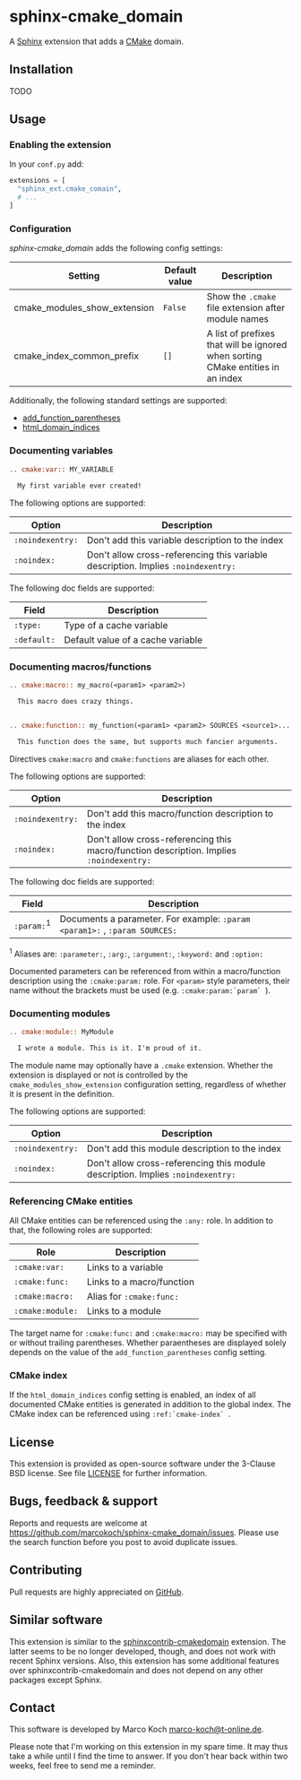 # sphinx-cmake_domain

A [Sphinx](https://www.sphinx-doc.org) extension that adds a [CMake](https://cmake.org) domain.


## Installation

TODO


## Usage

### Enabling the extension

In your `conf.py` add:

```python
extensions = [
  "sphinx_ext.cmake_comain",
  # ...
]
```


### Configuration

*sphinx-cmake_domain* adds the following config settings:

| Setting                      | Default value | Description                                                                     |
|------------------------------|---------------|---------------------------------------------------------------------------------|
| cmake_modules_show_extension | `False`       | Show the `.cmake` file extension after module names                             |
| cmake_index_common_prefix    | `[]`          | A list of prefixes that will be ignored when sorting CMake entities in an index |

Additionally, the following standard settings are supported:

* [add_function_parentheses](https://www.sphinx-doc.org/en/master/usage/configuration.html#confval-add_function_parentheses)
* [html_domain_indices](https://www.sphinx-doc.org/en/master/usage/configuration.html#confval-html_domain_indices)


### Documenting variables

```rst
.. cmake:var:: MY_VARIABLE
  
  My first variable ever created!
```

The following options are supported:

| Option           | Description                                                                       |
|------------------|-----------------------------------------------------------------------------------|
| `:noindexentry:` | Don't add this variable description to the index                                  |
| `:noindex:`      | Don't allow cross-referencing this variable description. Implies `:noindexentry:` |

The following doc fields are supported:

| Field       | Description                       |
|-------------|-----------------------------------|
| `:type:`    | Type of a cache variable          |
| `:default:` | Default value of a cache variable |


### Documenting macros/functions

```rst
.. cmake:macro:: my_macro(<param1> <param2>)

  This macro does crazy things.


.. cmake:function:: my_function(<param1> <param2> SOURCES <source1>... [OPTIONAL] [DISPLAY_NAME <name> [FINAL]])

  This function does the same, but supports much fancier arguments.
```

Directives `cmake:macro` and `cmake:functions` are aliases for each other.

The following options are supported:

| Option           | Description                                                                             |
|------------------|-----------------------------------------------------------------------------------------|
| `:noindexentry:` | Don't add this macro/function description to the index                                  |
| `:noindex:`      | Don't allow cross-referencing this macro/function description. Implies `:noindexentry:` |

The following doc fields are supported:

| Field                 | Description                                                                |
|-----------------------|----------------------------------------------------------------------------|
| `:param:`<sup>1</sup> | Documents a parameter. For example: `:param <param1>:` , `:param SOURCES:` |

<sup>1</sup> Aliases are: `:parameter:`, `:arg:`, `:argument:`, `:keyword:` and `:option:`

Documented parameters can be referenced from within a macro/function description using the `:cmake:param:` role. For `<param>` style parameters, their name without the brackets must be used (e.g. ``:cmake:param:`param` ``).


### Documenting modules

```rst
.. cmake:module:: MyModule

  I wrote a module. This is it. I'm proud of it.
```

The module name may optionally have a `.cmake` extension. Whether the extension is displayed or not is controlled by the `cmake_modules_show_extension` configuration setting, regardless of whether it is present in the definition.

The following options are supported:

| Option           | Description                                                                     |
|------------------|---------------------------------------------------------------------------------|
| `:noindexentry:` | Don't add this module description to the index                                  |
| `:noindex:`      | Don't allow cross-referencing this module description. Implies `:noindexentry:` |


### Referencing CMake entities

All CMake entities can be referenced using the `:any:` role. In addition to that, the following roles are supported:

| Role             | Description               |
|------------------|---------------------------|
| `:cmake:var:`    | Links to a variable       |
| `:cmake:func:`   | Links to a macro/function |
| `:cmake:macro:`  | Alias for `:cmake:func:`  |
| `:cmake:module:` | Links to a module         |

The target name for `:cmake:func:` and `:cmake:macro:` may be specified with or without trailing parentheses. Whether paraentheses are displayed solely depends on the value of the `add_function_parentheses` config setting.


### CMake index

If the `html_domain_indices` config setting is enabled, an index of all documented CMake entities is generated in addition to the global index. The CMake index can be referenced using ``:ref:`cmake-index` ``.


## License

This extension is provided as open-source software under the 3-Clause BSD license. See file [LICENSE](LICENSE) for further information.


## Bugs, feedback & support

Reports and requests are welcome at <https://github.com/marcokoch/sphinx-cmake_domain/issues>.
Please use the search function before you post to avoid duplicate issues.


## Contributing

Pull requests are highly appreciated on [GitHub](https://github.com/marcokoch/sphinx-cmake_domain).


## Similar software

This extension is similar to the [sphinxcontrib-cmakedomain](https://github.com/sphinx-contrib/cmakedomain) extension. The latter seems to be no longer developed, though, and does not work with recent Sphinx versions. Also, this extension has some additional features over sphinxcontrib-cmakedomain and does not depend on any other packages except Sphinx.


## Contact

This software is developed by Marco Koch <marco-koch@t-online.de>.

Please note that I'm working on this extension in my spare time. It may thus take a while until I find the time to answer. If you don't hear back within two weeks, feel free to send me a reminder.

